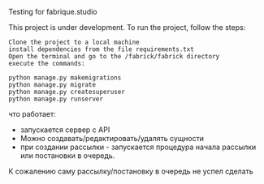 Testing for fabrique.studio

This project is under development.
To run the project, follow the steps:

    Clone the project to a local machine
    install dependencies from the file requirements.txt
    Open the terminal and go to the /fabrick/fabrick directory
    execute the commands:

    python manage.py makemigrations
    python manage.py migrate
    python manage.py createsuperuser
    python manage.py runserver

что работает:
- запускается сервер с API 
- Можно создавать/редактировать/удалять сущности
- при создании рассылки - запускается процедура начала рассылки или постановки в очередь.


К сожалению саму рассылку/постановку в очередь не успел сделать
